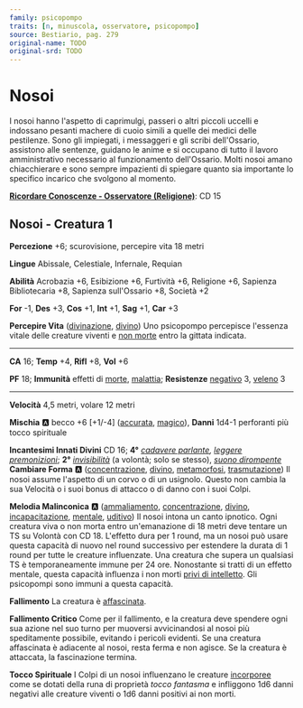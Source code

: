 ```yaml
---
family: psicopompo
traits: [n, minuscola, osservatore, psicopompo]
source: Bestiario, pag. 279
original-name: TODO
original-srd: TODO
---
```


# Nosoi

I nosoi hanno l'aspetto di caprimulgi, passeri o altri piccoli uccelli e indossano pesanti machere di cuoio simili a quelle dei medici delle pestilenze. Sono gli impiegati, i messaggeri e gli scribi dell'Ossario, assistono alle sentenze, guidano le anime e si occupano di tutto il lavoro amministrativo necessario al funzionamento dell'Ossario. Molti nosoi amano chiacchierare e sono sempre impazienti di spiegare quanto sia importante lo specifico incarico che svolgono al momento.

**[Ricordare Conoscenze - Osservatore (Religione)](/azioni/ricordare-conoscenze)**: CD 15

## Nosoi - Creatura 1

**Percezione** +6; scurovisione, percepire vita 18 metri

**Lingue** Abissale, Celestiale, Infernale, Requian

**Abilità** Acrobazia +6, Esibizione +6, Furtività +6, Religione +6, Sapienza Bibliotecaria +8, Sapienza sull'Ossario +8, Società +2

**For** -1, **Des** +3, **Cos** +1, **Int** +1, **Sag** +1, **Car** +3

**Percepire Vita** ([divinazione](/tratti/divinazione), [divino](/tratti/divino)) Uno psicopompo percepisce l'essenza vitale delle creature viventi e [non morte](/tratti/non-morto) entro la gittata indicata.

***

**CA** 16; **Temp** +4, **Rifl** +8, **Vol** +6

**PF** 18; **Immunità** effetti di [morte](/tratti/morte), [malattia](/tratti/malattia); **Resistenze** [negativo](/tratti/negativo) 3, [veleno](/tratti/veleno) 3

***

**Velocità** 4,5 metri, volare 12 metri

**Mischia** :a: becco +6 \[+1/-4] ([accurata](/tratti/accurata), [magico](/tratti/magico)), **Danni** 1d4-1 perforanti più tocco spirituale

**Incantesimi Innati Divini** CD 16; **4°** *[cadavere parlante](/incantesimi/cadavere-parlante), [leggere premonizioni](/incantesimi/leggere-premonizioni)*; **2°** *[invisibilità](/incantesimi/invisibilita)* (a volontà; solo se stesso), *[suono dirompente](/incantesimi/suono-dirompente)* **Cambiare Forma** :a: ([concentrazione](/tratti/concentrazione), [divino](/tratti/divino), [metamorfosi](/tratti/metamorfosi), [trasmutazione](/tratti/trasmutazione)) Il nosoi assume l'aspetto di un corvo o di un usignolo. Questo non cambia la sua Velocità o i suoi bonus di attacco o di danno con i suoi Colpi.

**Melodia Malinconica** :a: ([ammaliamento](/tratti/ammaliamento), [concentrazione](/tratti/concentrazione), [divino](/tratti/divino), [incapacitazione](/tratti/incapacitazione), [mentale](/tratti/mentale), [uditivo](/tratti/uditivo)) Il nosoi intona un canto ipnotico. Ogni creatura viva o non morta entro un'emanazione di 18 metri deve tentare un TS su Volontà con CD 18. L'effetto dura per 1 round, ma un nosoi può usare questa capacità di nuovo nel round successivo per estendere la durata di 1 round per tutte le creature influenzate. Una creatura che supera un qualsiasi TS è temporaneamente immune per 24 ore. Nonostante si tratti di un effetto mentale, questa capacità influenza i non morti [privi di intelletto](/tratti/privo-di-intelletto). Gli psicopompi sono immuni a questa capacità.

**Fallimento** La creatura è [affascinata](/condizioni/affascinato).

**Fallimento Critico** Come per il fallimento, e la creatura deve spendere ogni sua azione nel suo turno per muoversi avvicinandosi al nosoi più speditamente possibile, evitando i pericoli evidenti. Se una creatura affascinata è adiacente al nosoi, resta ferma e non agisce. Se la creatura è attaccata, la fascinazione termina.

**Tocco Spirituale** I Colpi di un nosoi influenzano le creature [incorporee](/tratti/incorporeo) come se dotati della runa di proprietà *tocco fantasma* e infliggono 1d6 danni negativi alle creature viventi o 1d6 danni positivi ai non morti.
